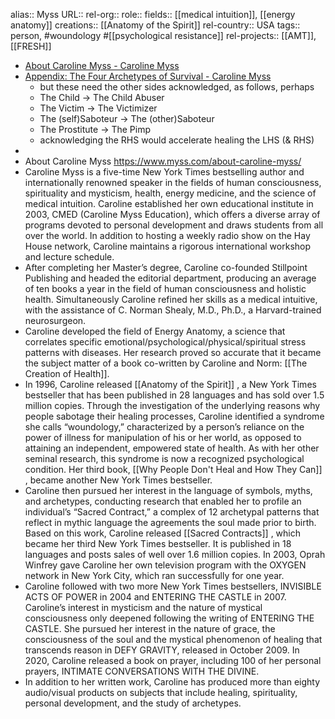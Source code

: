 alias:: Myss
URL::
rel-org::
role::
fields:: [[medical intuition]], [[energy anatomy]]
creations:: [[Anatomy of the Spirit]]
rel-country:: USA
tags:: person, #woundology #[[psychological resistance]]
rel-projects:: [[AMT]], [[FRESH]]



- [About Caroline Myss - Caroline Myss](https://www.myss.com/about-caroline-myss/)
- [Appendix: The Four Archetypes of Survival - Caroline Myss](https://www.myss.com/free-resources/sacred-contracts-and-your-archetypes/appendix-the-four-archetypes-of-survival/)
	- but these need the other sides acknowledged, as follows, perhaps
	- The Child -> The Child Abuser
	- The Victim -> The Victimizer
	- The (self)Saboteur -> The (other)Saboteur
	- The Prostitute -> The Pimp
	- acknowledging the RHS would accelerate healing the LHS (& RHS)
-
- About Caroline Myss https://www.myss.com/about-caroline-myss/
- Caroline Myss is a five-time New York Times bestselling author and internationally renowned speaker in the fields of human consciousness, spirituality and mysticism, health, energy medicine, and the science of medical intuition. Caroline established her own educational institute in 2003, CMED (Caroline Myss Education), which offers a diverse array of programs devoted to personal development and draws students from all over the world. In addition to hosting a weekly radio show on the Hay House network, Caroline maintains a rigorous international workshop and lecture schedule.
- After completing her Master’s degree, Caroline co-founded Stillpoint Publishing and headed the editorial department, producing an average of ten books a year in the field of human consciousness and holistic health. Simultaneously Caroline refined her skills as a medical intuitive, with the assistance of C. Norman Shealy, M.D., Ph.D., a Harvard-trained neurosurgeon.
- Caroline developed the field of Energy Anatomy, a science that correlates specific emotional/psychological/physical/spiritual stress patterns with diseases. Her research proved so accurate that it became the subject matter of a book co-written by Caroline and Norm: [[The Creation of Health]].
- In 1996, Caroline released [[Anatomy of the Spirit]] , a New York Times bestseller that has been published in 28 languages and has sold over 1.5 million copies. Through the investigation of the underlying reasons why people sabotage their healing processes, Caroline identified a syndrome she calls “woundology,” characterized by a person’s reliance on the power of illness for manipulation of his or her world, as opposed to attaining an independent, empowered state of health. As with her other seminal research, this syndrome is now a recognized psychological condition. Her third book, [[Why People Don't Heal and How They Can]] , became another New York Times bestseller.
- Caroline then pursued her interest in the language of symbols, myths, and archetypes, conducting research that enabled her to profile an individual’s “Sacred Contract,” a complex of 12 archetypal patterns that reflect in mythic language the agreements the soul made prior to birth. Based on this work, Caroline released [[Sacred Contracts]] , which became her third New York Times bestseller. It is published in 18 languages and posts sales of well over 1.6 million copies. In 2003, Oprah Winfrey gave Caroline her own television program with the OXYGEN network in New York City, which ran successfully for one year.
- Caroline followed with two more New York Times bestsellers, INVISIBLE ACTS OF POWER in 2004 and ENTERING THE CASTLE in 2007. Caroline’s interest in mysticism and the nature of mystical consciousness only deepened following the writing of ENTERING THE CASTLE. She pursued her interest in the nature of grace, the consciousness of the soul and the mystical phenomenon of healing that transcends reason in DEFY GRAVITY, released in October 2009. In 2020, Caroline released a book on prayer, including 100 of her personal prayers, INTIMATE CONVERSATIONS WITH THE DIVINE.
- In addition to her written work, Caroline has produced more than eighty audio/visual products on subjects that include healing, spirituality, personal development, and the study of archetypes.
